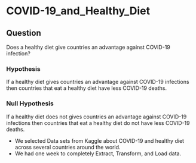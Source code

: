 # COVID-19_and_Healthy_Diet

## Question 
Does a healthy diet give countries an advantage against COVID-19 infection?
### Hypothesis
If a healthy diet gives countries an advantage against COVID-19 infections then countries that eat a healthy diet have less COVID-19 deaths.
### Null Hypothesis
If a healthy diet does not gives countries an advantage against COVID-19 infections then countries that eat a healthy diet do not have less COVID-19 deaths.

* We selected Data sets from Kaggle about COVID-19 and healthy diet across several countries around the world. 
* We had one week to completely Extract, Transform, and Load data.